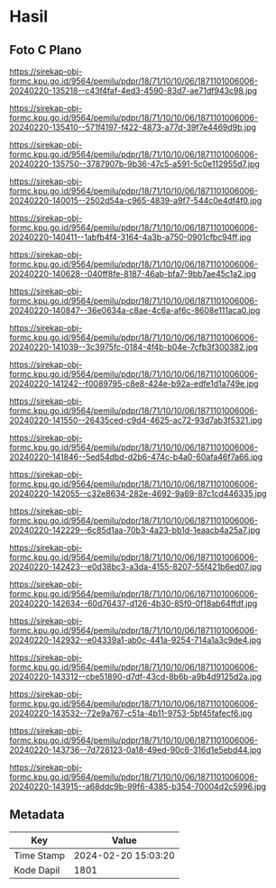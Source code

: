 # Hasil

## Foto C Plano

https://sirekap-obj-formc.kpu.go.id/9564/pemilu/pdpr/18/71/10/10/06/1871101006006-20240220-135218--c43f4faf-4ed3-4590-83d7-ae71df943c98.jpg

https://sirekap-obj-formc.kpu.go.id/9564/pemilu/pdpr/18/71/10/10/06/1871101006006-20240220-135410--571f4197-f422-4873-a77d-39f7e4469d9b.jpg

https://sirekap-obj-formc.kpu.go.id/9564/pemilu/pdpr/18/71/10/10/06/1871101006006-20240220-135750--3787907b-9b36-47c5-a591-5c0e112955d7.jpg

https://sirekap-obj-formc.kpu.go.id/9564/pemilu/pdpr/18/71/10/10/06/1871101006006-20240220-140015--2502d54a-c965-4839-a9f7-544c0e4df4f0.jpg

https://sirekap-obj-formc.kpu.go.id/9564/pemilu/pdpr/18/71/10/10/06/1871101006006-20240220-140411--1abfb4f4-3164-4a3b-a750-0901cfbc94ff.jpg

https://sirekap-obj-formc.kpu.go.id/9564/pemilu/pdpr/18/71/10/10/06/1871101006006-20240220-140628--040ff8fe-8187-46ab-bfa7-9bb7ae45c1a2.jpg

https://sirekap-obj-formc.kpu.go.id/9564/pemilu/pdpr/18/71/10/10/06/1871101006006-20240220-140847--36e0634a-c8ae-4c6a-af6c-8608e111aca0.jpg

https://sirekap-obj-formc.kpu.go.id/9564/pemilu/pdpr/18/71/10/10/06/1871101006006-20240220-141039--3c3975fc-0184-4f4b-b04e-7cfb3f300382.jpg

https://sirekap-obj-formc.kpu.go.id/9564/pemilu/pdpr/18/71/10/10/06/1871101006006-20240220-141242--f0089795-c8e8-424e-b92a-edfe1d1a749e.jpg

https://sirekap-obj-formc.kpu.go.id/9564/pemilu/pdpr/18/71/10/10/06/1871101006006-20240220-141550--26435ced-c9d4-4625-ac72-93d7ab3f5321.jpg

https://sirekap-obj-formc.kpu.go.id/9564/pemilu/pdpr/18/71/10/10/06/1871101006006-20240220-141846--5ed54dbd-d2b6-474c-b4a0-60afa46f7a66.jpg

https://sirekap-obj-formc.kpu.go.id/9564/pemilu/pdpr/18/71/10/10/06/1871101006006-20240220-142055--c32e8634-282e-4692-9a69-87c1cd446335.jpg

https://sirekap-obj-formc.kpu.go.id/9564/pemilu/pdpr/18/71/10/10/06/1871101006006-20240220-142229--6c85d1aa-70b3-4a23-bb1d-1eaacb4a25a7.jpg

https://sirekap-obj-formc.kpu.go.id/9564/pemilu/pdpr/18/71/10/10/06/1871101006006-20240220-142423--e0d38bc3-a3da-4155-8207-55f421b6ed07.jpg

https://sirekap-obj-formc.kpu.go.id/9564/pemilu/pdpr/18/71/10/10/06/1871101006006-20240220-142634--60d76437-d126-4b30-85f0-0f18ab64ffdf.jpg

https://sirekap-obj-formc.kpu.go.id/9564/pemilu/pdpr/18/71/10/10/06/1871101006006-20240220-142932--e04339a1-ab0c-441a-9254-714a1a3c9de4.jpg

https://sirekap-obj-formc.kpu.go.id/9564/pemilu/pdpr/18/71/10/10/06/1871101006006-20240220-143312--cbe51890-d7df-43cd-8b6b-a9b4d9125d2a.jpg

https://sirekap-obj-formc.kpu.go.id/9564/pemilu/pdpr/18/71/10/10/06/1871101006006-20240220-143532--72e9a767-c51a-4b11-9753-5bf45fafecf6.jpg

https://sirekap-obj-formc.kpu.go.id/9564/pemilu/pdpr/18/71/10/10/06/1871101006006-20240220-143736--7d726123-0a18-49ed-90c6-316d1e5ebd44.jpg

https://sirekap-obj-formc.kpu.go.id/9564/pemilu/pdpr/18/71/10/10/06/1871101006006-20240220-143915--a68ddc9b-99f6-4385-b354-70004d2c5996.jpg


## Metadata

| Key        | Value               |
| ---------- | ------------------- |
| Time Stamp | 2024-02-20 15:03:20 |
| Kode Dapil | 1801                |



